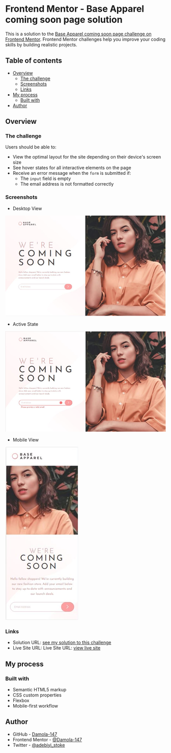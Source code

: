 # Frontend Mentor - Base Apparel coming soon page solution

This is a solution to the [Base Apparel coming soon page challenge on Frontend Mentor](https://www.frontendmentor.io/challenges/base-apparel-coming-soon-page-5d46b47f8db8a7063f9331a0). Frontend Mentor challenges help you improve your coding skills by building realistic projects. 

## Table of contents

- [Overview](#overview)
  - [The challenge](#the-challenge)
  - [Screenshots](#screenshots)
  - [Links](#links)
- [My process](#my-process)
  - [Built with](#built-with)
- [Author](#author)


## Overview

### The challenge

Users should be able to:

- View the optimal layout for the site depending on their device's screen size
- See hover states for all interactive elements on the page
- Receive an error message when the `form` is submitted if:
  - The `input` field is empty
  - The email address is not formatted correctly

### Screenshots
- Desktop View

![Desktop-view](./design/desktop-view.JPG)

- Active State

![Active-state](./design/active-state.JPG)

- Mobile View

![Mobile-view](./design/mobile-view.JPG)


### Links

- Solution URL: [see my solution to this challenge](https://www.frontendmentor.io/solutions/responsive-...)
- Live Site URL: Live Site URL: [view live site](https://damola-147.github.io/base-apparel-coming-soon-master/)

## My process

### Built with

- Semantic HTML5 markup
- CSS custom properties
- Flexbox
- Mobile-first workflow


## Author

- GitHub - [Damola-147](https://github.com/Damola-147)
- Frontend Mentor - [@Damola-147](https://www.frontendmentor.io/profile/Damola-147/)
- Twitter - [@adebiyi_stoke](https://www.twitter.com/adebiyi_stoke/)